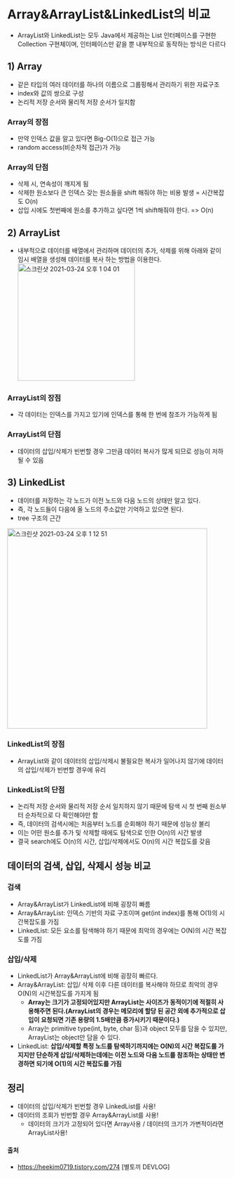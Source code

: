 # Array&ArrayList&LinkedList의 비교
- ArrayList와 LinkedList는 모두 Java에서 제공하는 List 인터페이스를 구현한 Collection 구현체이며, 인터페이스만 같을 뿐 내부적으로 동작하는 방식은 다르다

## 1) Array
- 같은 타입의 여러 데이터를 하나의 이름으로 그룹핑해서 관리하기 위한 자료구조
- index와 값의 쌍으로 구성
- 논리적 저장 순서와 물리적 저장 순서가 일치함

### Array의 장점
- 만약 인덱스 값을 알고 있다면 Big-O(1)으로 접근 가능
- random access(비순차적 접근)가 가능

### Array의 단점
- 삭제 시, 연속성이 깨지게 됨
- 삭제한 원소보다 큰 인덱스 갖는 원소들을 shift 해줘야 하는 비용 발생 = 시간복잡도 O(n)
- 삽입 시에도 첫번째에 원소를 추가하고 싶다면 1씩 shift해줘야 한다. => O(n)

## 2) ArrayList
- 내부적으로 데이터를 배열에서 관리하며 데이터의 추가, 삭제를 위해 아래와 같이 임시 배열을 생성해 데이터를 복사 하는 방법을 이용한다.
<img width="267" alt="스크린샷 2021-03-24 오후 1 04 01" src="https://user-images.githubusercontent.com/44339530/112253020-6827e380-8ca1-11eb-926c-26e0801951a2.png"><br>

### ArrayList의 장점
- 각 데이터는 인덱스를 가지고 있기에 인덱스를 통해 한 번에 참조가 가능하게 됨

### ArrayList의 단점
- 데이터의 삽입/삭제가 빈번할 경우 그만큼 데이터 복사가 많게 되므로 성능이 저하 될 수 있음

## 3) LinkedList
- 데이터를 저장하는 각 노드가 이전 노드와 다음 노드의 상태만 알고 있다.
- 즉, 각 노드들이 다음에 올 노드의 주소값만 기억하고 있으면 된다.
- tree 구조의 근간
<img width="456" alt="스크린샷 2021-03-24 오후 1 12 51" src="https://user-images.githubusercontent.com/44339530/112253752-a40f7880-8ca2-11eb-81ce-495a562d717a.png">

### LinkedList의 장점
- ArrayList와 같이 데이터의 삽입/삭제시 불필요한 복사가 일어나지 않기에 데이터의 삽입/삭제가 빈번할 경우에 유리

### LinkedList의 단점
- 논리적 저장 순서와 물리적 저장 순서 일치하지 않기 때문에 탐색 시 첫 번째 원소부터 순차적으로 다 확인해야만 함
- 즉, 데이터의 검색시에는 처음부터 노드를 순회해야 하기 때문에 성능상 불리
- 이는 어떤 원소를 추가 및 삭제할 때에도 탐색으로 인한 O(n)의 시간 발생
- 결국 search에도 O(n)의 시간, 삽입/삭제에서도 O(n)의 시간 복잡도를 갖음

## 데이터의 검색, 삽입, 삭제시 성능 비교

### 검색
- Array&ArrayList가 LinkedList에 비해 굉장히 빠름
- Array&ArrayList: 인덱스 기반의 자료 구조이며 get(int index)를 통해 O(1)의 시간복잡도를 가짐
- LinkedList: 모든 요소를 탐색해야 하기 때문에 최악의 경우에는 O(N)의 시간 복잡도를 가짐

### 삽입/삭제
- LinkedList가 Array&ArrayList에 비해 굉장히 빠르다.
- Array&ArrayList: 삽입/ 삭제 이후 다른 데이터를 복사해야 하므로 최악의 경우 O(N)의 시간복잡도를 가지게 됨
    - <b>Array는 크기가 고정되어있지만 ArrayList는 사이즈가 동적이기에 적절히 사용해주면 된다.(ArrayList의 경우는 메모리에 할당 된 공간 외에 추가적으로 삽입이 요청되면 기존 용량의 1.5배만큼 증가시키기 때문이다.)</b>
    - Array는 primitive type(int, byte, char 등)과 object 모두를 담을 수 있지만, ArrayList는 object만 담을 수 있다.
- LinkedList: <b>삽입/삭제할 특정 노드를 탐색하기까지에는 O(N)의 시간 복잡도를 가지지만 단순하게 삽입/삭제하는데에는 이전 노드와 다음 노드를 참조하는 상태만 변경하면 되기에 O(1)의 시간 복잡도를 가짐</b>

## 정리
- 데이터의 삽입/삭제가 빈번할 경우 LinkedList를 사용!
- 데이터의 조회가 빈번할 경우 Array&ArrayList를 사용!
    - 데이터의 크기가 고정되어 있다면 Array사용 / 데이터의 크기가 가변적이라면 ArrayList사용!

#### 출처
- https://heekim0719.tistory.com/274 [별토끼 DEVLOG]